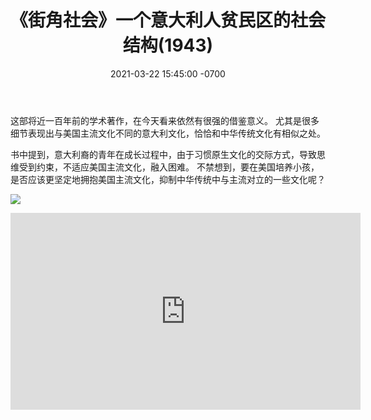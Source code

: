 ﻿---
layout: post
title:  "《街角社会》一个意大利人贫民区的社会结构(1943)"
date:   2021-03-22 15:45:00 -0700
categories: reviews
---
这部将近一百年前的学术著作，在今天看来依然有很强的借鉴意义。
尤其是很多细节表现出与美国主流文化不同的意大利文化，恰恰和中华传统文化有相似之处。

书中提到，意大利裔的青年在成长过程中，由于习惯原生文化的交际方式，导致思维受到约束，不适应美国主流文化，融入困难。
不禁想到，要在美国培养小孩，是否应该更坚定地拥抱美国主流文化，抑制中华传统中与主流对立的一些文化呢？

[![](http://img.youtube.com/vi/oC0r4oCMd6I/0.jpg)](http://www.youtube.com/watch?v=oC0r4oCMd6I "YouTube源")

<iframe width="560" height="315" src="https://www.youtube.com/embed/oC0r4oCMd6I" title="YouTube video player" frameborder="0" allow="accelerometer; autoplay; clipboard-write; encrypted-media; gyroscope; picture-in-picture" allowfullscreen></iframe>

